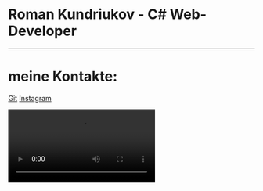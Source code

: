 # Roman Kundriukov - C# Web-Developer
__________________

# meine Kontakte:
[Git](https://github.com/RomanKundriukov)
[Instagram](https://www.instagram.com/romankundrukov/)

![Gans](https://github.com/RomanKundriukov/RomanKundriukov/blob/main/image/Gans.mp4)